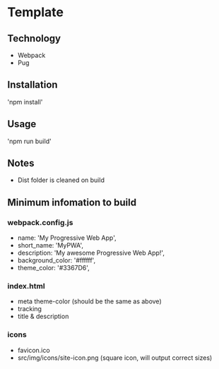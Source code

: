 # Template

## Technology

- Webpack
- Pug

## Installation

'npm install'

## Usage

'npm run build'

## Notes

- Dist folder is cleaned on build

## Minimum infomation to build

### webpack.config.js

- name: 'My Progressive Web App',
- short_name: 'MyPWA',
- description: 'My awesome Progressive Web App!',
- background_color: '#ffffff',
- theme_color: '#3367D6',

### index.html

- meta theme-color (should be the same as above)
- tracking
- title & description

### icons

- favicon.ico
- src/img/icons/site-icon.png (square icon, will output correct sizes)